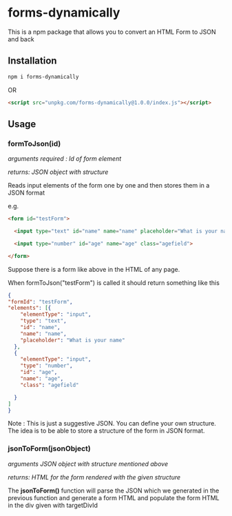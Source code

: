 # forms-dynamically
This is a npm package that allows you to convert an HTML Form to JSON and back
## Installation
```bash
npm i forms-dynamically
```
OR
```HTML
<script src="unpkg.com/forms-dynamically@1.0.0/index.js"></script>
```

## Usage


### **formToJson(id)**
*arguments required : Id of form element*

*returns: JSON object with structure*

Reads input elements of the form one by one and then stores them in a JSON format

e.g.

```HTML
<form id="testForm">

  <input type="text" id="name" name="name" placeholder="What is your name?">

  <input type="number" id="age" name="age" class="agefield">

</form>
```

Suppose there is a form like above in the HTML of any page.

When formToJson("testForm") is called it should return something like this

```json
{
"formId": "testForm",
"elements": [{
    "elementType": "input",
    "type": "text",
    "id": "name",
    "name": "name",
    "placeholder": "What is your name"
  },
  {
    "elementType": "input",
    "type": "number",
    "id": "age",
    "name": "age",
    "class": "agefield"

  }
]
}
```

Note : This is just a suggestive JSON. You can define your own structure.
The idea is to be able to store a structure of the form in JSON format.

### jsonToForm(jsonObject)
*arguments JSON object with structure mentioned above*

*returns: HTML for the form rendered with the given structure*

The **jsonToForm()** function will parse the JSON which we generated in the previous function and generate
a form HTML and populate the form HTML in the div given with targetDivId
